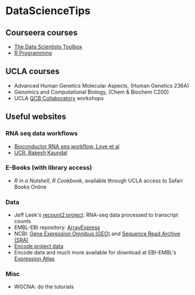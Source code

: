 # DataScienceTips

## Courseera courses
* [The Data Scientists Toolbox](https://www.coursera.org/learn/data-scientists-tools?specialization=jhu-data-science)
* [R Programming](https://www.coursera.org/learn/r-programming?specialization=jhu-data-science)

## UCLA courses
* Advanced Human Genetics Molecular Aspects, (Human Genetics 236A)
* Genomics and Computational Biology, (Chem & Biochem C200)
* UCLA [QCB Collaboratory](https://qcb.ucla.edu/collaboratory-2/schedule-of-workshops/) workshops

## Useful websites

### RNA seq data workflows
* [Bioconductor RNA seq workflow, Love et al](https://bioconductor.org/packages/release/workflows/vignettes/rnaseqGene/inst/doc/rnaseqGene.html)
* [UCR, Rakesh Kaundal](http://biocluster.ucr.edu/~rkaundal/workshops/R_mar2016/RNAseq.html#alignment-summary)

### E-Books (with library access)
* *R in a Nutshell*, *R Cookbook*, available through UCLA access to Safari Books Online

### Data
* Jeff Leek's [recount2 project](https://jhubiostatistics.shinyapps.io/recount/): RNA-seq data processed to transcript counts
* EMBL-EBI repository: [ArrayExpress](https://www.ebi.ac.uk/arrayexpress/)
* NCBI: [Gene Expression Omnibus (GEO)](https://www.ncbi.nlm.nih.gov/geo/) and [Sequence Read Archive (SRA)](https://www.ncbi.nlm.nih.gov/sra/)
* [Encode project data](https://www.encodeproject.org/)
* Encode data and much more available for download at EBI-EMBL's [Expression Atlas](https://www.ebi.ac.uk/gxa/home)

### Misc

* WGCNA: do the tutorials